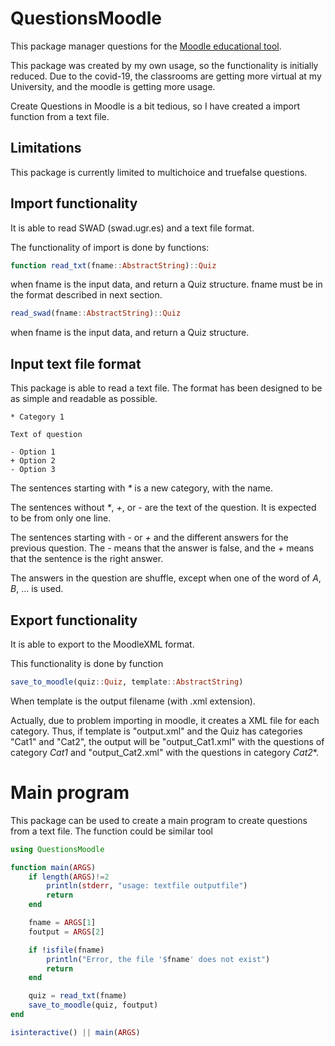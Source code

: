 # QuestionsMoodle

This package manager questions for the [Moodle educational
tool](https://moodle.org/).

This package was created by my own usage, so the functionality is initially
reduced. Due to the covid-19, the classrooms are getting more virtual at my
University, and the moodle is getting more usage.

Create Questions in Moodle is a bit tedious, so I have created a import function
from a text file. 

## Limitations

This package is currently limited to multichoice and truefalse questions.

## Import functionality

It is able to read SWAD (swad.ugr.es) and a text file format. 

The functionality of import is done by functions:

```julia
function read_txt(fname::AbstractString)::Quiz
```

when fname is the input data, and return a Quiz structure. 
fname must be in the format described in next section.

```julia
read_swad(fname::AbstractString)::Quiz
```

when fname is the input data, and return a Quiz structure. 

## Input text file format

This package is able to read a text file. The format has been designed to be as
simple and readable as possible. 

```text
* Category 1

Text of question

- Option 1
+ Option 2
- Option 3
```

The sentences starting with *\** is a new category, with the name.

The sentences without *\**, *+*, or *-* are the text of the question. It is
expected to be from only one line.

The sentences starting with *-* or *+* and the different answers for the
previous question. The *-* means that the answer is false, and the *+* means
that the sentence is the right answer.

The answers in the question are shuffle, except when one of the word of *A*,
*B*, ... is used. 

## Export functionality

It is able to export to the MoodleXML format. 

This functionality is done by function 

```julia
save_to_moodle(quiz::Quiz, template::AbstractString)
```

When template is the output filename (with .xml extension). 

Actually, due to problem importing in moodle, it creates a XML file for each
category. Thus, if template is "output.xml" and the Quiz has categories "Cat1"
and "Cat2", the output will be "output_Cat1.xml" with the questions of category
*Cat1* and "output_Cat2.xml" with the questions in category *Cat2**.

# Main program

This package can be used to create a main program to create questions from a
text file. The function could be similar tool

```julia
using QuestionsMoodle

function main(ARGS)
    if length(ARGS)!=2
        println(stderr, "usage: textfile outputfile")
        return
    end

    fname = ARGS[1]
    foutput = ARGS[2]

    if !isfile(fname)
        println("Error, the file '$fname' does not exist")
        return
    end

    quiz = read_txt(fname)
    save_to_moodle(quiz, foutput)
end

isinteractive() || main(ARGS)
```
